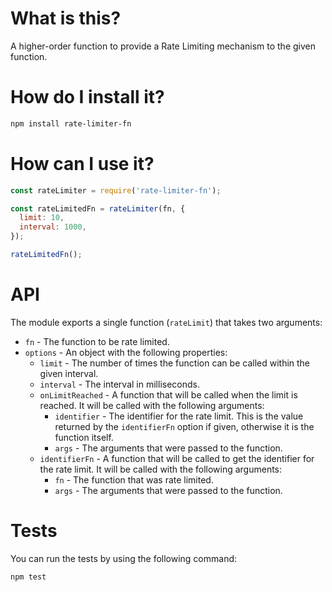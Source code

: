 # What is this?

A higher-order function to provide a Rate Limiting mechanism to the given function.

# How do I install it?

```bash
npm install rate-limiter-fn
```

# How can I use it?

```javascript
const rateLimiter = require('rate-limiter-fn');

const rateLimitedFn = rateLimiter(fn, {
  limit: 10,
  interval: 1000,
});

rateLimitedFn();
```

# API

The module exports a single function (`rateLimit`) that takes two arguments:

- `fn` - The function to be rate limited.
- `options` - An object with the following properties:
  - `limit` - The number of times the function can be called within the given interval.
  - `interval` - The interval in milliseconds.
  - `onLimitReached` - A function that will be called when the limit is reached. It will be called with the following arguments:
    - `identifier` - The identifier for the rate limit. This is the value returned by the `identifierFn` option if given, otherwise it is the function itself.
    - `args` - The arguments that were passed to the function.
  - `identifierFn` - A function that will be called to get the identifier for the rate limit. It will be called with the following arguments:
    - `fn` - The function that was rate limited.
    - `args` - The arguments that were passed to the function.

# Tests

You can run the tests by using the following command:

```bash
npm test
```